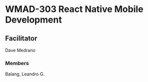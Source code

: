 # WMAD-303 React Native Mobile Development

## Facilitator
Dave Medrano

### Members
Balang, Leandro G.
